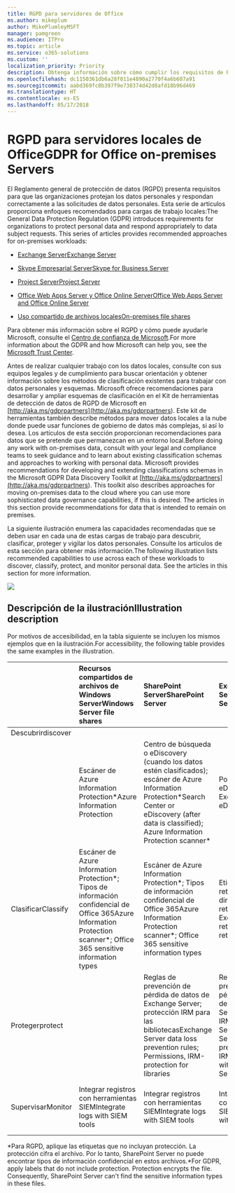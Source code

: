 ```yaml
---
title: RGPD para servidores de Office
ms.author: mikeplum
author: MikePlumleyMSFT
manager: pamgreen
ms.audience: ITPro
ms.topic: article
ms.service: o365-solutions
ms.custom: ''
localization_priority: Priority
description: Obtenga información sobre cómo cumplir los requisitos de RGPD en los servidores de Office locales.
ms.openlocfilehash: dc1150361db6a28f011e4890a2770f4a6b607a91
ms.sourcegitcommit: aabd369fc8b397f9e738374d42d8afd18b96d469
ms.translationtype: HT
ms.contentlocale: es-ES
ms.lasthandoff: 05/17/2018
---
```

# <a name="gdpr-for-office-on-premises-servers"></a><span data-ttu-id="3c0e4-103">RGPD para servidores locales de Office</span><span class="sxs-lookup"><span data-stu-id="3c0e4-103">GDPR for Office on-premises Servers</span></span>

<span data-ttu-id="3c0e4-p101">El Reglamento general de protección de datos (RGPD) presenta requisitos para que las organizaciones protejan los datos personales y respondan correctamente a las solicitudes de datos personales. Esta serie de artículos proporciona enfoques recomendados para cargas de trabajo locales:</span><span class="sxs-lookup"><span data-stu-id="3c0e4-p101">The General Data Protection Regulation (GDPR) introduces requirements for organizations to protect personal data and respond appropriately to data subject requests. This series of articles provides recommended approaches for on-premises workloads:</span></span>

-   [<span data-ttu-id="3c0e4-106">Exchange Server</span><span class="sxs-lookup"><span data-stu-id="3c0e4-106">Exchange Server</span></span>](gdpr-for-exchange-server.md)

-   [<span data-ttu-id="3c0e4-107">Skype Empresarial Server</span><span class="sxs-lookup"><span data-stu-id="3c0e4-107">Skype for Business Server</span></span>](gdpr-for-skype-for-business-server.md)

-   [<span data-ttu-id="3c0e4-108">Project Server</span><span class="sxs-lookup"><span data-stu-id="3c0e4-108">Project Server</span></span>](gdpr-for-project-server.md)

-   [<span data-ttu-id="3c0e4-109">Office Web Apps Server y Office Online Server</span><span class="sxs-lookup"><span data-stu-id="3c0e4-109">Office Web Apps Server and Office Online Server</span></span>](gdpr-for-office-online-server.md)

-   [<span data-ttu-id="3c0e4-110">Uso compartido de archivos locales</span><span class="sxs-lookup"><span data-stu-id="3c0e4-110">On-premises file shares</span></span>](gdpr-for-on-premises-file-shares.md)

<span data-ttu-id="3c0e4-111">Para obtener más información sobre el RGPD y cómo puede ayudarle Microsoft, consulte el [Centro de confianza de Microsoft](https://www.microsoft.com/es-ES/TrustCenter/Privacy/gdpr/default.aspx).</span><span class="sxs-lookup"><span data-stu-id="3c0e4-111">For more information about the GDPR and how Microsoft can help you, see the [Microsoft Trust Center](https://www.microsoft.com/es-ES/TrustCenter/Privacy/gdpr/default.aspx).</span></span>

<span data-ttu-id="3c0e4-p102">Antes de realizar cualquier trabajo con los datos locales, consulte con sus equipos legales y de cumplimiento para buscar orientación y obtener información sobre los métodos de clasificación existentes para trabajar con datos personales y esquemas. Microsoft ofrece recomendaciones para desarrollar y ampliar esquemas de clasificación en el Kit de herramientas de detección de datos de RGPD de Microsoft en [http://aka.ms/gdprpartners](<http://aka.ms/gdprpartners>). Este kit de herramientas también describe métodos para mover datos locales a la nube donde puede usar funciones de gobierno de datos más complejas, si así lo desea. Los artículos de esta sección proporcionan recomendaciones para datos que se pretende que permanezcan en un entorno local.</span><span class="sxs-lookup"><span data-stu-id="3c0e4-p102">Before doing any work with on-premises data, consult with your legal and compliance teams to seek guidance and to learn about existing classification schemas and approaches to working with personal data. Microsoft provides recommendations for developing and extending classifications schemas in the Microsoft GDPR Data Discovery Toolkit at [http://aka.ms/gdprpartners](<http://aka.ms/gdprpartners>). This toolkit also describes approaches for moving on-premises data to the cloud where you can use more sophisticated data governance capabilities, if this is desired. The articles in this section provide recommendations for data that is intended to remain on premises.</span></span>

<span data-ttu-id="3c0e4-p103">La siguiente ilustración enumera las capacidades recomendadas que se deben usar en cada una de estas cargas de trabajo para descubrir, clasificar, proteger y vigilar los datos personales. Consulte los artículos de esta sección para obtener más información.</span><span class="sxs-lookup"><span data-stu-id="3c0e4-p103">The following illustration lists recommended capabilities to use across each of these workloads to discover, classify, protect, and monitor personal data. See the articles in this section for more information.</span></span>

![](media/gdpr-for-office-servers_image1.png)

## <a name="illustration-description"></a><span data-ttu-id="3c0e4-118">Descripción de la ilustración</span><span class="sxs-lookup"><span data-stu-id="3c0e4-118">Illustration description</span></span>

<span data-ttu-id="3c0e4-119">Por motivos de accesibilidad, en la tabla siguiente se incluyen los mismos ejemplos que en la ilustración.</span><span class="sxs-lookup"><span data-stu-id="3c0e4-119">For accessibility, the following table provides the same examples in the illustration.</span></span>

|             |<span data-ttu-id="3c0e4-120">Recursos compartidos de archivos de Windows Server</span><span class="sxs-lookup"><span data-stu-id="3c0e4-120">Windows Server file shares</span></span>|<span data-ttu-id="3c0e4-121">SharePoint Server</span><span class="sxs-lookup"><span data-stu-id="3c0e4-121">SharePoint Server</span></span>|<span data-ttu-id="3c0e4-122">Exchange Server</span><span class="sxs-lookup"><span data-stu-id="3c0e4-122">Exchange Server</span></span>|<span data-ttu-id="3c0e4-123">Skype Empresarial</span><span class="sxs-lookup"><span data-stu-id="3c0e4-123">Skype for Business</span></span>|<span data-ttu-id="3c0e4-124">Project Server</span><span class="sxs-lookup"><span data-stu-id="3c0e4-124">Project Server</span></span>|
|:------------|:-------------------------|:----------------|:--------------|:-----------------|:-------------|
|<span data-ttu-id="3c0e4-125">Descubrir</span><span class="sxs-lookup"><span data-stu-id="3c0e4-125">discover
</span></span>|<span data-ttu-id="3c0e4-126">Escáner de Azure Information Protection\*</span><span class="sxs-lookup"><span data-stu-id="3c0e4-126">Azure Information Protection</span></span>|<span data-ttu-id="3c0e4-127">Centro de búsqueda o eDiscovery (cuando los datos estén clasificados); escáner de Azure Information Protection\*</span><span class="sxs-lookup"><span data-stu-id="3c0e4-127">Search Center or eDiscovery (after data is classified); Azure Information Protection scanner\*</span></span>|<span data-ttu-id="3c0e4-128">Portal de eDiscovery de Exchange</span><span class="sxs-lookup"><span data-stu-id="3c0e4-128">Exchange eDiscovery Portal</span></span>|<span data-ttu-id="3c0e4-129">Portal de eDiscovery de Exchange</span><span class="sxs-lookup"><span data-stu-id="3c0e4-129">Exchange eDiscovery portal</span></span>|<span data-ttu-id="3c0e4-130">Scripts SQL de detección y exportación</span><span class="sxs-lookup"><span data-stu-id="3c0e4-130">SQL scripts for discovery and exporting</span></span>|
|<span data-ttu-id="3c0e4-131">Clasificar</span><span class="sxs-lookup"><span data-stu-id="3c0e4-131">Classify</span></span>|<span data-ttu-id="3c0e4-132">Escáner de Azure Information Protection\*; Tipos de información confidencial de Office 365</span><span class="sxs-lookup"><span data-stu-id="3c0e4-132">Azure Information Protection scanner\*; Office 365 sensitive information types</span></span>|<span data-ttu-id="3c0e4-133">Escáner de Azure Information Protection\*; Tipos de información confidencial de Office 365</span><span class="sxs-lookup"><span data-stu-id="3c0e4-133">Azure Information Protection scanner\*; Office 365 sensitive information types</span></span>|<span data-ttu-id="3c0e4-134">Etiquetas de retención y directivas de retención de Exchange</span><span class="sxs-lookup"><span data-stu-id="3c0e4-134">Exchange retention tags and retention policies</span></span>|<span data-ttu-id="3c0e4-135">Etiquetas de retención y directivas de retención de Exchange</span><span class="sxs-lookup"><span data-stu-id="3c0e4-135">Exchange retention tags and retention policies</span></span>||
|<span data-ttu-id="3c0e4-136">Proteger</span><span class="sxs-lookup"><span data-stu-id="3c0e4-136">protect</span></span>||<span data-ttu-id="3c0e4-137">Reglas de prevención de pérdida de datos de Exchange Server; protección IRM para las bibliotecas</span><span class="sxs-lookup"><span data-stu-id="3c0e4-137">Exchange Server data loss prevention rules; Permissions, IRM-protection for libraries</span></span>|<span data-ttu-id="3c0e4-138">Reglas de prevención de pérdida de datos de Exchange Server; integración IRM con Exchange Server</span><span class="sxs-lookup"><span data-stu-id="3c0e4-138">Exchange Server data loss prevention rules; IRM integration with Exchange Server</span></span>|||
|<span data-ttu-id="3c0e4-139">Supervisar</span><span class="sxs-lookup"><span data-stu-id="3c0e4-139">Monitor</span></span>|<span data-ttu-id="3c0e4-140">Integrar registros con herramientas SIEM</span><span class="sxs-lookup"><span data-stu-id="3c0e4-140">Integrate logs with SIEM tools</span></span>|<span data-ttu-id="3c0e4-141">Integrar registros con herramientas SIEM</span><span class="sxs-lookup"><span data-stu-id="3c0e4-141">Integrate logs with SIEM tools</span></span>|<span data-ttu-id="3c0e4-142">Integrar registros con herramientas SIEM</span><span class="sxs-lookup"><span data-stu-id="3c0e4-142">Integrate logs with SIEM tools</span></span>|<span data-ttu-id="3c0e4-143">Integrar registros con herramientas SIEM</span><span class="sxs-lookup"><span data-stu-id="3c0e4-143">Integrate logs with SIEM tools</span></span>|<span data-ttu-id="3c0e4-144">Integrar registros con herramientas SIEM</span><span class="sxs-lookup"><span data-stu-id="3c0e4-144">Integrate logs with SIEM tools</span></span>|

<span data-ttu-id="3c0e4-p104">\*Para RGPD, aplique las etiquetas que no incluyan protección. La protección cifra el archivo. Por lo tanto, SharePoint Server no puede encontrar tipos de información confidencial en estos archivos.</span><span class="sxs-lookup"><span data-stu-id="3c0e4-p104">\*For GDPR, apply labels that do not include protection. Protection encrypts the file. Consequently, SharePoint Server can't find the sensitive information types in these files.</span></span>
